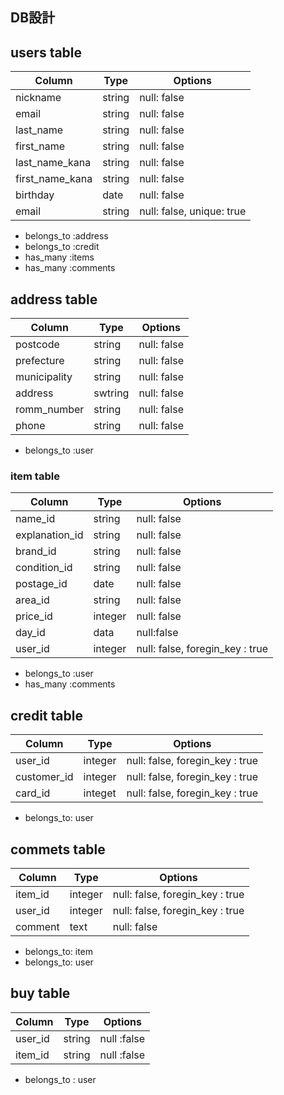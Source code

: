 ## DB設計

## users table
| Column           | Type     | Options                    |
| ---------------- | ----     | -------                    |
|  nickname        |  string  |  null: false               |
|  email           |  string  |  null: false               |
|  last_name       |  string  |  null: false               |
|  first_name      |  string  |  null: false               |
|  last_name_kana  |  string  |  null: false               |
|  first_name_kana |  string  |  null: false               |
|  birthday        |  date    |  null: false               |
|  email           | string   |  null: false, unique: true |

- belongs_to :address
- belongs_to :credit
- has_many :items
- has_many :comments







## address table
| Column       | Type | Options       |
| ------       | ---- | -------       |
| postcode     | string |  null: false|
| prefecture   | string | null: false |
| municipality | string | null: false |
| address      | swtring| null: false |
| romm_number  | string | null: false |
| phone        | string | null: false |

- belongs_to :user





 
### item table
| Column          | Type   | Options                         |
| ------          | ----   | -------                         |
| name_id         | string | null: false                     |
| explanation_id  | string | null: false                     |
| brand_id        | string | null: false                     |
| condition_id    | string | null: false                     |
| postage_id      | date   | null: false                     |
| area_id         | string | null: false                     |
| price_id        | integer| null: false                     |
| day_id          | data   | null:false                      |
| user_id         | integer| null: false, foregin_key : true |

- belongs_to :user
- has_many :comments




## credit table
| Column      | Type    | Options                         |
| ------      | ----    | -------                         |
| user_id     | integer | null: false, foregin_key : true |
| customer_id | integer | null: false, foregin_key : true |
| card_id     | integet | null: false, foregin_key : true |

- belongs_to: user 



## commets table
| Column  | Type    | Options                         |
| ------  | ----    | -------                         |
| item_id | integer | null: false, foregin_key : true |
| user_id | integer | null: false, foregin_key : true |
| comment | text    | null: false                      |

- belongs_to: item
- belongs_to: user


## buy table
| Column  | Type    | Options                         |
| ------  | ----    | -------                         |
| user_id | string  | null :false                     |
| item_id | string  | null :false                     |
 
- belongs_to : user
